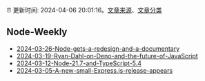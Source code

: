 :alarm_clock: 更新时间: 2024-04-06 20:01:16。[文章来源](/README.md)、[文章分类](/TAGS.md)

## Node-Weekly




- [2024-03-26-Node-gets-a-redesign-and-a-documentary](https://nodeweekly.com/issues/526) 
- [2024-03-19-Ryan-Dahl-on-Deno-and-the-future-of-JavaScript](https://nodeweekly.com/issues/525) 
- [2024-03-12-Node-21.7-and-TypeScript-5.4](https://nodeweekly.com/issues/524) 
- [2024-03-05-A-new-small-Express.js-release-appears](https://nodeweekly.com/issues/523) 
